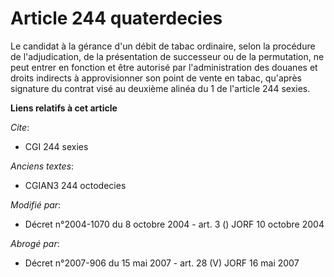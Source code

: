 # Article 244 quaterdecies

Le candidat à la gérance d'un débit de tabac ordinaire, selon la procédure de l'adjudication, de la présentation de
successeur ou de la permutation, ne peut entrer en fonction et être autorisé par l'administration des douanes et droits
indirects à approvisionner son point de vente en tabac, qu'après signature du contrat visé au deuxième alinéa du 1 de
l'article 244 sexies.

**Liens relatifs à cet article**

_Cite_:

  - CGI 244 sexies

_Anciens textes_:

  - CGIAN3 244 octodecies

_Modifié par_:

  - Décret n°2004-1070 du 8 octobre 2004 - art. 3 () JORF 10 octobre 2004

_Abrogé par_:

  - Décret n°2007-906 du 15 mai 2007 - art. 28 (V) JORF 16 mai 2007
